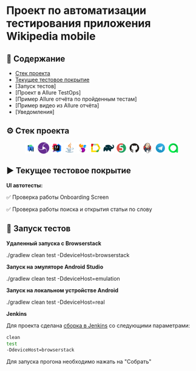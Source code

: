# Проект по автоматизации тестирования приложения Wikipedia mobile
## 📑 Содержание
- [Стек проекта](https://github.com/Ir4fin/graduation_project_mobile/tree/main#%EF%B8%8F-%D1%81%D1%82%D0%B5%D0%BA-%D0%BF%D1%80%D0%BE%D0%B5%D0%BA%D1%82%D0%B0)
- [Текущее тестовое покрытие](https://github.com/Ir4fin/graduation_project_mobile/blob/main/README.md#%EF%B8%8F-%D1%82%D0%B5%D0%BA%D1%83%D1%89%D0%B5%D0%B5-%D1%82%D0%B5%D1%81%D1%82%D0%BE%D0%B2%D0%BE%D0%B5-%D0%BF%D0%BE%D0%BA%D1%80%D1%8B%D1%82%D0%B8%D0%B5)
- [Запуск тестов]
- [Проект в Allure TestOps]
- [Пример Allure отчёта по пройденным тестам]
- [Пример видео из Allure отчёта]
- [Уведомления]

## ⚙️ Стек проекта

<p align="center">
<img width="6%" title="Android Studio" src="images/AndroidStudio.svg">
<img width="6%" title="Appium" src="images/Appium.svg">
<img width="6%" title="IntelliJ IDEA" src="images/Intelij_IDEA.svg">
<img width="6%" title="Java" src="images/Java.svg">
<img width="6%" title="Selenide" src="images/Selenide.svg">
<img width="6%" title="Allure Report" src="images/Allure_Report.svg">
<img width="6%" title="Gradle" src="images/Gradle.svg">
<img width="6%" title="JUnit5" src="images/JUnit5.svg">
<img width="6%" title="GitHub" src="images/GitHub.svg">
<img width="6%" title="Jenkins" src="images/Jenkins.svg">
<img width="6%" title="Telegram" src="images/Telegram.svg">
<img width="6%" title="Allure_TO" src="images/Allure_TO.svg">
</p>

## ▶️ Текущее тестовое покрытие

**UI автотесты:**

:white_check_mark: Проверка работы Onboarding Screen

:white_check_mark: Проверка работы поиска и открытия статьи по слову

## 🧮 Запуск тестов

**Удаленный запуска с Browserstack**

./gradlew clean test -DdeviceHost=browserstack

**Запуск на эмуляторе Android Studio**

./gradlew clean test -DdeviceHost=emulation

**Запуск на локальном устройстве Android**

./gradlew clean test -DdeviceHost=real

**Jenkins**

Для проекта сделана [сборка в Jenkins](https://jenkins.autotests.cloud/job/014-Ir4fin-%20graduation_project_mobile_wiki/) со следующими параметрами:

```bash
clean
test
-DdeviceHost=browserstack
```

Для запуска прогона необходимо нажать на "Собрать"




